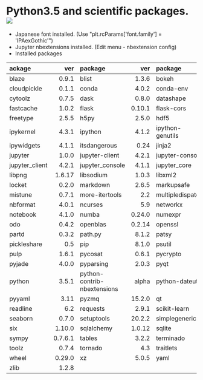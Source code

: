 Python3.5 and scientific packages. [![](https://badge.imagelayers.io/tsutomu7/scientific-python:latest.svg)](https://imagelayers.io/?images=tsutomu7/scientific-python:latest)
======

- Japanese font installed. (Use "plt.rcParams['font.family'] = 'IPAexGothic'")
- Jupyter nbextensions installed. (Edit menu - nbextension config)
- Installed packages

ackage|ver|package|ver|package|ver|package|ver
:--|--:|:--|--:|:--|--:|:--|--:
blaze|0.9.1|blist|1.3.6|bokeh|0.11.1|chest|0.2.3
cloudpickle|0.1.1|conda|4.0.2|conda-env|2.4.5|cycler|0.10.0
cytoolz|0.7.5|dask|0.8.0|datashape|0.5.1|decorator|4.0.9
fastcache|1.0.2|flask|0.10.1|flask-cors|2.1.2|fontconfig|2.11.1
freetype|2.5.5|h5py|2.5.0|hdf5|1.8.15.1|heapdict|1.0.0
ipykernel|4.3.1|ipython|4.1.2|ipython-genutils|0.1.0|ipython_genutils|0.1.0
ipywidgets|4.1.1|itsdangerous|0.24|jinja2|2.8|jsonschema|2.4.0
jupyter|1.0.0|jupyter-client|4.2.1|jupyter-console|4.1.1|jupyter-core|4.0.6
jupyter_client|4.2.1|jupyter_console|4.1.1|jupyter_core|4.0.6|libgfortran|3.0
libpng|1.6.17|libsodium|1.0.3|libxml2|2.9.2|llvmlite|0.9.0
locket|0.2.0|markdown|2.6.5|markupsafe|0.23|matplotlib|1.5.1
mistune|0.7.1|more-itertools|2.2|multipledispatch|0.4.8|nbconvert|4.1.0
nbformat|4.0.1|ncurses|5.9|networkx|1.11|nomkl|1.0
notebook|4.1.0|numba|0.24.0|numexpr|2.4.6|numpy|1.10.4
odo|0.4.2|openblas|0.2.14|openssl|1.0.2g|pandas|0.17.1
partd|0.3.2|path.py|8.1.2|patsy|0.4.0|pexpect|3.3
pickleshare|0.5|pip|8.1.0|psutil|4.0.0|ptyprocess|0.5
pulp|1.6.1|pycosat|0.6.1|pycrypto|2.6.1|pygments|2.1.1
pyjade|4.0.0|pyparsing|2.0.3|pyqt|4.11.4|pytables|3.2.2
python|3.5.1|python-contrib-nbextensions|alpha|python-dateutil|2.4.2|pytz|2015.7
pyyaml|3.11|pyzmq|15.2.0|qt|4.8.7|qtconsole|4.1.1
readline|6.2|requests|2.9.1|scikit-learn|0.17.1|scipy|0.17.0
seaborn|0.7.0|setuptools|20.2.2|simplegeneric|0.8.1|sip|4.16.9
six|1.10.0|sqlalchemy|1.0.12|sqlite|3.9.2|statsmodels|0.6.1
sympy|0.7.6.1|tables|3.2.2|terminado|0.5|tk|8.5.18
toolz|0.7.4|tornado|4.3|traitlets|4.1.0|werkzeug|0.11.4
wheel|0.29.0|xz|5.0.5|yaml|0.1.6|zeromq|4.1.3
zlib|1.2.8||||||
